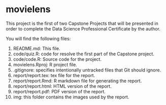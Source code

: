 # movielens
This project is the first of two Capstone Projects that will be presented in order to complete the Data Science Professional Certificate by the author.

You will find the following files:

1. README.md: This file.
2. code/quiz.R: code for resolve the first part of the Capstone project.
3. code/code.R: Source code for the project.
4. movielens.Rproj: R project file.
5. .gitignore: specifies intentionally untracked files that Git should ignore.
6. report/report.tex: tex file for the report.
7. report/report.Rmd: R markdown file for generating the report.
8. report/report.html: HTML version of the report.
9. report/report.pdf: PDF version of the report.
10. img: this folder contains the images used by the report.
